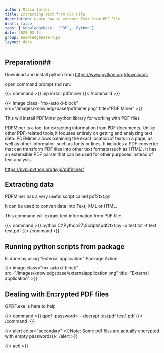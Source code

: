 ```yaml
---
author: Maria Salter
title: Extracting Text from PDF File
description: Learn how to extract Text from PDF File
draft: false
tags: ['Knowledgebase', 'PDF', 'Python']
date: 2023-03-14
group: knowledgebase-tips
layout: docs
---
```


## Preparation##

Download and install python from https://www.python.org/downloads

open command prompt and run:

{{< command >}}
pip install pdfminer
{{< /command >}}

{{< image class="mx-auto d-block"  src="/images/knowledgebase/pdfminer.png" title="PDF Miner" >}}

This will install PDFMiner python library for working with PDF files

PDFMiner is a tool for extracting information from PDF documents. Unlike other PDF-related tools, it focuses entirely on getting and analyzing text data. PDFMiner allows obtaining the exact location of texts in a page, as well as other information such as fonts or lines. It includes a PDF converter that can transform PDF files into other text formats (such as HTML). It has an extensible PDF parser that can be used for other purposes instead of text analysis.

https://pypi.python.org/pypi/pdfminer/

## Extracting data

PDFMiner has a very useful script called pdf2txt.py

It can be used to convert data into Text, XML or HTML.

This command will extract text information from PDF file:

{{< command >}}
python C:\Python27\Scripts\pdf2txt.py -o test.txt -t text test.pdf
{{< /command >}}

## Running python scripts from package

Is done by using "External application" Package Action:

{{< image class="mx-auto d-block"  src="/images/knowledgebase/externalapplication.png" title="External application" >}}

## Dealing with Encrypted PDF files

QPDF.exe is here to help

{{< command >}}
qpdf -password= --decrypt test.pdf test1.pdf
{{< /command >}}

{{< alert color="secondary" >}}Note: Some pdf files are actually encrypted with empty passwords{{< /alert >}}

{{< aetl >}}
